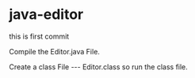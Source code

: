 java-editor
===========
this is first commit

>>>>>

Compile the Editor.java File.

Create a class File --- Editor.class so run the class file.
